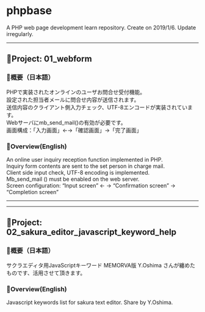 # phpbase
A PHP web page development learn repository.
Create on 2019/1/6.
Update irregularly.

***
## 🎁Project: 01_webform

### 💎概要（日本語）

PHPで実装されたオンラインのユーザお問合せ受付機能。  
設定された担当者メールに問合せ内容が送信されます。  
送信内容のクライアント側入力チェック、UTF-8エンコードが実装されています。  
Webサーバにmb_send_mail()の有効が必要です。  
画面構成：「入力画面」←→「確認画面」→「完了画面」  

### 💎Overview(English)

An online user inquiry reception function implemented in PHP.  
Inquiry form contents are sent to the set person in charge mail.  
Client side input check, UTF-8 encoding is implemented.  
Mb_send_mail () must be enabled on the web server.  
Screen configuration: “Input screen” ← → “Confirmation screen” → “Completion screen”  
***

***
## 🎁Project: 02_sakura_editor_javascript_keyword_help

### 💎概要（日本語）

サクラエディタ用JavaScriptキーワード MEMORVA版
Y.Oshima さんが纏めたものです、活用させて頂きます。

### 💎Overview(English)

Javascript keywords list for sakura text editor.
Share by Y.Oshima.

